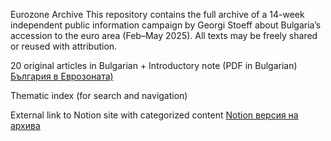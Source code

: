 Eurozone Archive
This repository contains the full archive of a 14-week independent public information campaign by Georgi Stoeff about Bulgaria’s accession to the euro area (Feb–May 2025). All texts may be freely shared or reused with attribution.

20 original articles in Bulgarian + Introductory note (PDF in Bulgarian) [България в Еврозоната)](https://github.com/GeorgiStoeff/eurozone-archive/blob/main/pdf.pdf)

Thematic index (for search and navigation)

External link to Notion site with categorized content [Notion версия на архива](https://imaginary-reptile-766.notion.site/1ff32d1bcfdb80bab825dbf1ca6d49fd)
